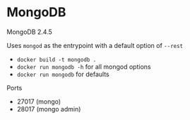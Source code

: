 # MongoDB

MongoDB 2.4.5

Uses `mongod` as the entrypoint with a default option of `--rest`

* `docker build -t mongodb .`
* `docker run mongodb -h` for all mongod options
* `docker run mongodb` for defaults

Ports

* 27017 (mongo)
* 28017 (mongo admin)

